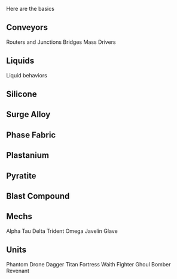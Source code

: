 Here are the basics

## Conveyors
Routers and Junctions
Bridges
Mass Drivers

## Liquids
Liquid behaviors


## Silicone

## Surge Alloy

## Phase Fabric

## Plastanium

## Pyratite

## Blast Compound

## Mechs
Alpha
Tau
Delta
Trident
Omega
Javelin
Glave

## Units
Phantom Drone
Dagger
Titan
Fortress
Waith Fighter
Ghoul Bomber
Revenant

